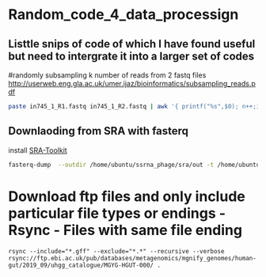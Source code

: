 # Random_code_4_data_processign
## Listtle snips of code of which I have found useful but need to intergrate it into a larger set of codes

#randomly subsampling k number of reads from 2 fastq files
http://userweb.eng.gla.ac.uk/umer.ijaz/bioinformatics/subsampling_reads.pdf
```bash
paste in745_1_R1.fastq in745_1_R2.fastq | awk '{ printf("%s",$0); n++;if(n%4==0) { printf("\n");} else { printf("\t");} }' | awk -v k=10000 'BEGIN{srand(systime() + PROCINFO["pid"]);}{s=x++<k?x-1:int(rand()*x);if(s<k)R[s]=$0}END{for(i in R)print R[i]}' |awk -F"\t" '{print $1"\n"$3"\n"$5"\n"$7 > "in745_100k_R1.fastq";print $2"\n"$4"\n"$6"\n"$8 > "in745_100k_R2.fastq"}'
```

## Downlaoding from SRA with fasterq

install [SRA-Toolkit](https://github.com/ncbi/sra-tools/wiki/02.-Installing-SRA-Toolkit)

```bash
fasterq-dump  --outdir /home/ubuntu/ssrna_phage/sra/out -t /home/ubuntu/ssrna_phage/sra/tmp -e 18 --split-3    --skip-technical SRR1027978
```

# Download ftp files and only include particular file types or endings - Rsync - Files with same file ending
`rsync --include="*.gff" --exclude="*.*" --recursive --verbose rsync://ftp.ebi.ac.uk/pub/databases/metagenomics/mgnify_genomes/human-gut/2019_09/uhgg_catalogue/MGYG-HGUT-000/ .`
